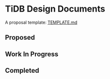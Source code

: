 # TiDB Design Documents

A proposal template: [TEMPLATE.md](./TEMPLATE.md)

## Proposed

## Work In Progress

## Completed
